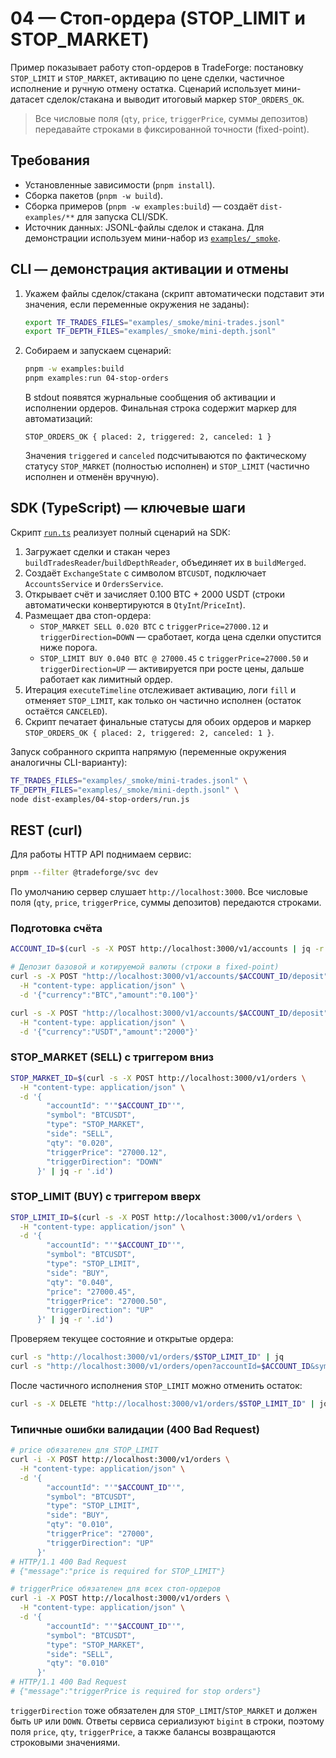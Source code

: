 # 04 — Стоп-ордера (STOP_LIMIT и STOP_MARKET)

Пример показывает работу стоп-ордеров в TradeForge: постановку `STOP_LIMIT` и `STOP_MARKET`, активацию по цене сделки, частичное исполнение и ручную отмену остатка. Сценарий использует мини-датасет сделок/стакана и выводит итоговый маркер `STOP_ORDERS_OK`.

> Все числовые поля (`qty`, `price`, `triggerPrice`, суммы депозитов) передавайте строками в фиксированной точности (fixed-point).

## Требования

- Установленные зависимости (`pnpm install`).
- Сборка пакетов (`pnpm -w build`).
- Сборка примеров (`pnpm -w examples:build`) — создаёт `dist-examples/**` для запуска CLI/SDK.
- Источник данных: JSONL-файлы сделок и стакана. Для демонстрации используем мини-набор из [`examples/_smoke`](../_smoke/).

## CLI — демонстрация активации и отмены

1. Укажем файлы сделок/стакана (скрипт автоматически подставит эти значения, если переменные окружения не заданы):

   ```bash
   export TF_TRADES_FILES="examples/_smoke/mini-trades.jsonl"
   export TF_DEPTH_FILES="examples/_smoke/mini-depth.jsonl"
   ```

2. Собираем и запускаем сценарий:

   ```bash
   pnpm -w examples:build
   pnpm examples:run 04-stop-orders
   ```

   В stdout появятся журнальные сообщения об активации и исполнении ордеров. Финальная строка содержит маркер для автоматизаций:

   ```text
   STOP_ORDERS_OK { placed: 2, triggered: 2, canceled: 1 }
   ```

   Значения `triggered` и `canceled` подсчитываются по фактическому статусу `STOP_MARKET` (полностью исполнен) и `STOP_LIMIT` (частично исполнен и отменён вручную).

## SDK (TypeScript) — ключевые шаги

Скрипт [`run.ts`](./run.ts) реализует полный сценарий на SDK:

1. Загружает сделки и стакан через `buildTradesReader`/`buildDepthReader`, объединяет их в `buildMerged`.
2. Создаёт `ExchangeState` с символом `BTCUSDT`, подключает `AccountsService` и `OrdersService`.
3. Открывает счёт и зачисляет 0.100 BTC + 2000 USDT (строки автоматически конвертируются в `QtyInt`/`PriceInt`).
4. Размещает два стоп-ордера:
   - `STOP_MARKET SELL 0.020 BTC` с `triggerPrice=27000.12` и `triggerDirection=DOWN` — сработает, когда цена сделки опустится ниже порога.
   - `STOP_LIMIT BUY 0.040 BTC @ 27000.45` с `triggerPrice=27000.50` и `triggerDirection=UP` — активируется при росте цены, дальше работает как лимитный ордер.
5. Итерация `executeTimeline` отслеживает активацию, логи `fill` и отменяет `STOP_LIMIT`, как только он частично исполнен (остаток остаётся `CANCELED`).
6. Скрипт печатает финальные статусы для обоих ордеров и маркер `STOP_ORDERS_OK { placed: 2, triggered: 2, canceled: 1 }`.

Запуск собранного скрипта напрямую (переменные окружения аналогичны CLI-варианту):

```bash
TF_TRADES_FILES="examples/_smoke/mini-trades.jsonl" \
TF_DEPTH_FILES="examples/_smoke/mini-depth.jsonl" \
node dist-examples/04-stop-orders/run.js
```

## REST (curl)

Для работы HTTP API поднимаем сервис:

```bash
pnpm --filter @tradeforge/svc dev
```

По умолчанию сервер слушает `http://localhost:3000`. Все числовые поля (`qty`, `price`, `triggerPrice`, суммы депозитов) передаются строками.

### Подготовка счёта

```bash
ACCOUNT_ID=$(curl -s -X POST http://localhost:3000/v1/accounts | jq -r '.accountId')

# Депозит базовой и котируемой валюты (строки в fixed-point)
curl -s -X POST "http://localhost:3000/v1/accounts/$ACCOUNT_ID/deposit" \
  -H "content-type: application/json" \
  -d '{"currency":"BTC","amount":"0.100"}'

curl -s -X POST "http://localhost:3000/v1/accounts/$ACCOUNT_ID/deposit" \
  -H "content-type: application/json" \
  -d '{"currency":"USDT","amount":"2000"}'
```

### STOP_MARKET (SELL) с триггером вниз

```bash
STOP_MARKET_ID=$(curl -s -X POST http://localhost:3000/v1/orders \
  -H "content-type: application/json" \
  -d '{
        "accountId": "'"$ACCOUNT_ID"'",
        "symbol": "BTCUSDT",
        "type": "STOP_MARKET",
        "side": "SELL",
        "qty": "0.020",
        "triggerPrice": "27000.12",
        "triggerDirection": "DOWN"
      }' | jq -r '.id')
```

### STOP_LIMIT (BUY) с триггером вверх

```bash
STOP_LIMIT_ID=$(curl -s -X POST http://localhost:3000/v1/orders \
  -H "content-type: application/json" \
  -d '{
        "accountId": "'"$ACCOUNT_ID"'",
        "symbol": "BTCUSDT",
        "type": "STOP_LIMIT",
        "side": "BUY",
        "qty": "0.040",
        "price": "27000.45",
        "triggerPrice": "27000.50",
        "triggerDirection": "UP"
      }' | jq -r '.id')
```

Проверяем текущее состояние и открытые ордера:

```bash
curl -s "http://localhost:3000/v1/orders/$STOP_LIMIT_ID" | jq
curl -s "http://localhost:3000/v1/orders/open?accountId=$ACCOUNT_ID&symbol=BTCUSDT" | jq
```

После частичного исполнения `STOP_LIMIT` можно отменить остаток:

```bash
curl -s -X DELETE "http://localhost:3000/v1/orders/$STOP_LIMIT_ID" | jq
```

### Типичные ошибки валидации (400 Bad Request)

```bash
# price обязателен для STOP_LIMIT
curl -i -X POST http://localhost:3000/v1/orders \
  -H "content-type: application/json" \
  -d '{
        "accountId": "'"$ACCOUNT_ID"'",
        "symbol": "BTCUSDT",
        "type": "STOP_LIMIT",
        "side": "BUY",
        "qty": "0.010",
        "triggerPrice": "27000",
        "triggerDirection": "UP"
      }'
# HTTP/1.1 400 Bad Request
# {"message":"price is required for STOP_LIMIT"}

# triggerPrice обязателен для всех стоп-ордеров
curl -i -X POST http://localhost:3000/v1/orders \
  -H "content-type: application/json" \
  -d '{
        "accountId": "'"$ACCOUNT_ID"'",
        "symbol": "BTCUSDT",
        "type": "STOP_MARKET",
        "side": "SELL",
        "qty": "0.010"
      }'
# HTTP/1.1 400 Bad Request
# {"message":"triggerPrice is required for stop orders"}
```

`triggerDirection` тоже обязателен для `STOP_LIMIT`/`STOP_MARKET` и должен быть `UP` или `DOWN`. Ответы сервиса сериализуют `bigint` в строки, поэтому поля `price`, `qty`, `triggerPrice`, а также балансы возвращаются строковыми значениями.
